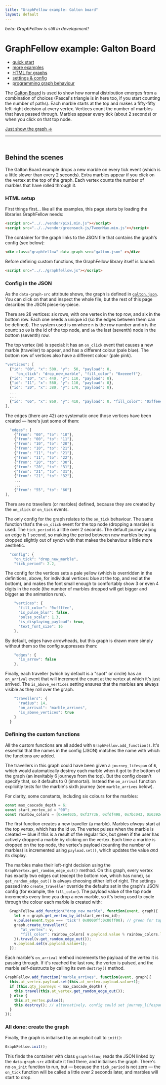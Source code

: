 ```yaml
---
title: "GraphFellow example: Galton board"
layout: default
---
```


_beta: GraphFellow is still in development!_

# GraphFellow example: Galton Board

* [quick start](../index)
* [more examples](../examples)
* [HTML for graphs](../html)
* [settings & config](../settings)
* [programming graph behaviour](../behaviour)

<script src="../../vendor/pixi.min.js"></script>
<script src="../../vendor/greensock-js/TweenMax.min.js"></script>

The [Galton Board](https://en.wikipedia.org/wiki/Bean_machine) is used to show
how normal distribution emerges from a combination of choices (Pascal's
triangle is in here too, if you start counting the number of paths). Each
marble starts at the top and makes a fifty-fifty left-right decision at every
vertex. Vertices count the number of marbles that have passed through. Marbles
appear every tick (about 2 seconds) or when you click on that top node.

[Just show the graph →](galton)

<div class="graphfellow" data-graph-src="galton.json" ></div>

<script src="../../graphfellow.js"></script>
<script>
  const max_cascade_depth = 6;
  const start_vertex_id = "00";
  const rainbow_colors = [0xee4035, 0xf37736, 0xfdf498, 0x7bc043, 0x0392cf, 0x4b0082];

  GraphFellow.add_function("drop_new_marble", function(event, graph){
    let v = graph.get_vertex_by_id(start_vertex_id);
    v.pulse(event.type === 'tick'? 0x0000ff:0x00ff00); // green for tap/click
    graph.create_traveller({
       "at_vertex": v, 
       "fill_color": rainbow_colors[ v.payload.value % rainbow_colors.length]
    }).travel(v.get_random_edge_out());
    v.payload.set(v.payload.value+1);
  });

  GraphFellow.add_function("marble_arrives", function(event, graph){
    let t = this;
    t.at_vertex.payload.set(t.at_vertex.payload.value+1);
    if (t.qty_journeys < max_cascade_depth) {
      t.travel(t.at_vertex.get_random_edge_out());
    } else {
      t.at_vertex.pulse();
      t.destroy(); // alternatively, config could set journey_lifespan: 6
    }
  });

  GraphFellow.init();
</script>

<hr style="margin-bottom:4em"/>

## Behind the scenes

The Galton Board example drops a new marble on every tick event (which is a
little slower than every 2 seconds). Extra marbles appear if you click on the
vertex at the top of the graph. Each vertex counts the number of marbles that
have rolled through it.

### HTML setup

First things first... like all the examples, this page starts
by loading the libraries GraphFellow needs:

```html
<script src="../../vendor/pixi.min.js"></script>
<script src="../../vendor/greensock-js/TweenMax.min.js"></script>
```
The container for the graph links to the JSON file that contains the graph's
config (see below):

```html
<div class="graphfellow" data-graph-src="galton.json" ></div>
```

Before defining custom functions, the GraphFellow library itself is loaded:

```html
<script src="../../graphfellow.js"></script>
```

### Config in the JSON

As the `data-graph-src` attribute shows, the graph is defined in
[`galton.json`](galton.json). You can click on that and
inspect the whole file, but the rest of this page describes the JSON
piece-by-piece.

There are 28 vertices: six rows, with one vertex in the top row, and six in the
bottom row. Each one needs a unique id (so the edges between them can be
defined). The system used is `nm` where `n` is the row number and `m` is the
count: so `00` is the id of the top node, and `66` the last (seventh) node in the
bottom (seventh) row.

The top vertex (`00`) is special: it has an `on_click` event that causes a new
marble (traveller) to appear, and has a different colour (pale blue). The bottom
row of vertices also have a different colour (pale pink).

```javascript
"vertices": [
  {"id": "00", "x": 500, "y":  50, "payload": 0,
     "on_click": "drop_new_marble", "fill_color": "0xeeeeff"},
  {"id": "10", "x": 440, "y": 110, "payload": 0},
  {"id": "11", "x": 560, "y": 110, "payload": 0},
  {"id": "20", "x": 380, "y": 170, "payload": 0},
  ...
  ...
  {"id": "66", "x": 860, "y": 410, "payload": 0, "fill_color": "0xffeeee"}
],
```

The edges (there are 42) are systematic once those vertices have been created —
here's just some of them:

```javascript
  "edges": [
    {"from": "00", "to": "10"},
    {"from": "00", "to": "11"},
    {"from": "10", "to": "20"},
    {"from": "10", "to": "21"},
    {"from": "11", "to": "21"},
    {"from": "11", "to": "22"},
    {"from": "20", "to": "30"},
    {"from": "20", "to": "31"},
    {"from": "21", "to": "31"},
    {"from": "21", "to": "32"},
    ...
    ...
    {"from": "55", "to": "66"}
],
```

There are no travellers (or marbles) defined, because they are created by
the `on_click` or `on_tick` events.

The only config for the graph relates to the `on_tick` behaviour. The same 
function that's the `on_click` event for the top node (dropping a marble)
is used. The `tick_period` is a little over 2 seconds. The default journey
along an edge is 1 second, so making the period between new marbles being
dropped slightly out of synch with that makes the behaviour a little more
aesthetic.

```javascript
  "config": {
    "on_tick": "drop_new_marble",
    "tick_period": 2.2,
```

The config for the vertices sets a pale yellow (which is overridden in the
definitions, above, for individual vertices: blue at the top, and red at the
bottom), and makes the font small enough to comfortably show 3 or even 4 digits
in the node (the number of marbles dropped will get bigger and bigger as the
animation runs).

```javascript
    "vertices": {
      "fill_color": "0xffffee",
      "is_pulse_blur": false,
      "pulse_scale": 1.3,
      "is_displaying_payload": true,
      "text_font_size": 16
    },
```

By default, edges have arrowheads, but this graph is drawn more simply without them
so the config suppresses them:

```javascript
    "edges": {
      "is_arrow": false
    },
```

Finally, each traveller (which by default is a "spot" or circle) has an `on_arrival` event
that will increment the count at the vertex at which it's just arrived. The `is_above_vertices`
setting ensures that the marbles are always visible as they roll over the graph.

```javascript
    "travellers": {
      "radius": 14,
      "on_arrival": "marble_arrives",
      "is_above_vertices": true
    }
  } 
```

### Defining the custom functions

All the custom functions are all added with `GraphFellow.add_function()`. It's
essential that the names in the config (JSON) matches the name with which the
functions are added.

The travellers in this graph could have been given a `journey_lifespan` of `6`,
which would automatically destroy each marble when it got to the bottom of the
graph (an inevitably 6 journeys from the top). But the config doesn't specify
that, so it defaults to 0 (immortal). Instead the `on_arrival` function
explicitly tests for the marble's sixth journey (see `marble_arrives` below).

For clarity, some constants, including six colours for the marbles:

```javascript
const max_cascade_depth = 6;
const start_vertex_id = "00";
const rainbow_colors = [0xee4035, 0xf37736, 0xfdf498, 0x7bc043, 0x0392cf, 0x4b0082];
```

The first function creates a new traveller (a marble). Marbles _always_ start
at the top vertex, which has the id `00`. The vertex pulses when the marble is
created — blue if this is a result of the regular tick, but green if the user
has actively dropped a marble by clicking on the vertex. Each time a marble is
dropped on the top node, the vertex's payload (counting the number of marbles)
is incremented using `payload.set()`, which updates the value _and_ its display.


The marbles make their left-right decision using the
`GraphVertex.get_random_edge_out()` method. On this graph, every vertex has
exactly two edges out (except the bottom row, which has none), so
`get_random_edge_out()` is always choosing either left of right. The
settings passed into `create_traveller` override the defaults set in the
graph's JSON config (for example, the `fill_color`). The payload value
of the top node increments every time you drop a new marble, so it's being
used to cycle through the colour each marble is created with:

```javascript
  GraphFellow.add_function("drop_new_marble", function(event, graph){
    let v = graph.get_vertex_by_id(start_vertex_id);
    v.pulse(event.type === 'tick'? 0x0000ff:0x00ff00); // green for tap/click
    graph.create_traveller({
       "at_vertex": v, 
       "fill_color": rainbow_colors[ v.payload.value % rainbow_colors.length]
    }).travel(v.get_random_edge_out());
    v.payload.set(v.payload.value+1);
  });
```

Each marble's `on_arrival` method increments the payload of the vertex it is
passing through. If it's reached the last row, the vertex is pulsed, and the
marble self-destructs by calling its own `destroy()` method.

```javascript
GraphFellow.add_function("marble_arrives", function(event, graph){
  this.at_vertex.payload.set(this.at_vertex.payload.value+1);
  if (this.qty_journeys < max_cascade_depth) {
    this.travel(this.at_vertex.get_random_edge_out());
  } else {
    this.at_vertex.pulse();
    this.destroy(); // alternatively, config could set journey_lifespan: 6
  }
});
```

### All done: create the graph

Finally, the graph is initialised by an explicit call to `init()`:

```javascript
GraphFellow.init();
```

This finds the container with class `graphfellow`, reads the JSON linked by the
`data-graph-src` attribute it find there, and initialises the graph. There's no
`on_init` function to run, but — because the `tick_period` is not zero — the
`on_tick` function will be called a little over 2 seconds later, and marbles
will start to drop.

